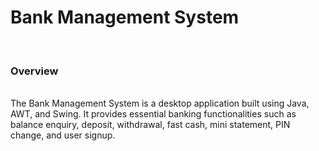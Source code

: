 # Bank Management System
<br>
<h3>Overview</h3>
<br>
The Bank Management System is a desktop application built using Java, AWT, and Swing. It provides essential banking functionalities such as balance enquiry, deposit, withdrawal, fast cash, mini statement, PIN change, and user signup.
